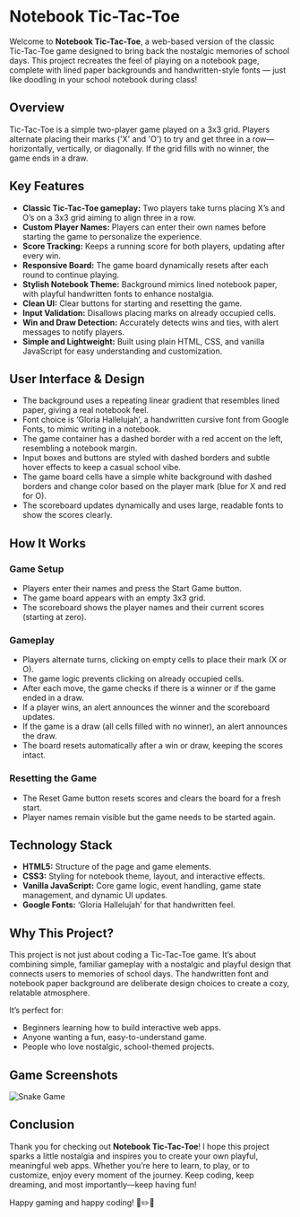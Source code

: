 # Notebook Tic-Tac-Toe

Welcome to **Notebook Tic-Tac-Toe**, a web-based version of the classic Tic-Tac-Toe game designed to bring back the nostalgic memories of school days. This project recreates the feel of playing on a notebook page, complete with lined paper backgrounds and handwritten-style fonts — just like doodling in your school notebook during class!

## Overview

Tic-Tac-Toe is a simple two-player game played on a 3x3 grid. Players alternate placing their marks ('X' and 'O') to try and get three in a row—horizontally, vertically, or diagonally. If the grid fills with no winner, the game ends in a draw.

## Key Features

- **Classic Tic-Tac-Toe gameplay:** Two players take turns placing X’s and O’s on a 3x3 grid aiming to align three in a row.  
- **Custom Player Names:** Players can enter their own names before starting the game to personalize the experience.  
- **Score Tracking:** Keeps a running score for both players, updating after every win.  
- **Responsive Board:** The game board dynamically resets after each round to continue playing.  
- **Stylish Notebook Theme:** Background mimics lined notebook paper, with playful handwritten fonts to enhance nostalgia.  
- **Clean UI:** Clear buttons for starting and resetting the game.  
- **Input Validation:** Disallows placing marks on already occupied cells.  
- **Win and Draw Detection:** Accurately detects wins and ties, with alert messages to notify players.  
- **Simple and Lightweight:** Built using plain HTML, CSS, and vanilla JavaScript for easy understanding and customization.

## User Interface & Design

- The background uses a repeating linear gradient that resembles lined paper, giving a real notebook feel.  
- Font choice is ‘Gloria Hallelujah’, a handwritten cursive font from Google Fonts, to mimic writing in a notebook.  
- The game container has a dashed border with a red accent on the left, resembling a notebook margin.  
- Input boxes and buttons are styled with dashed borders and subtle hover effects to keep a casual school vibe.  
- The game board cells have a simple white background with dashed borders and change color based on the player mark (blue for X and red for O).  
- The scoreboard updates dynamically and uses large, readable fonts to show the scores clearly.

## How It Works

### Game Setup

- Players enter their names and press the Start Game button.  
- The game board appears with an empty 3x3 grid.  
- The scoreboard shows the player names and their current scores (starting at zero).

### Gameplay

- Players alternate turns, clicking on empty cells to place their mark (X or O).  
- The game logic prevents clicking on already occupied cells.  
- After each move, the game checks if there is a winner or if the game ended in a draw.  
- If a player wins, an alert announces the winner and the scoreboard updates.  
- If the game is a draw (all cells filled with no winner), an alert announces the draw.  
- The board resets automatically after a win or draw, keeping the scores intact.

### Resetting the Game

- The Reset Game button resets scores and clears the board for a fresh start.  
- Player names remain visible but the game needs to be started again.

## Technology Stack

- **HTML5:** Structure of the page and game elements.  
- **CSS3:** Styling for notebook theme, layout, and interactive effects.  
- **Vanilla JavaScript:** Core game logic, event handling, game state management, and dynamic UI updates.  
- **Google Fonts:** ‘Gloria Hallelujah’ for that handwritten feel.

## Why This Project?

This project is not just about coding a Tic-Tac-Toe game. It’s about combining simple, familiar gameplay with a nostalgic and playful design that connects users to memories of school days. The handwritten font and notebook paper background are deliberate design choices to create a cozy, relatable atmosphere.

It’s perfect for:

- Beginners learning how to build interactive web apps.  
- Anyone wanting a fun, easy-to-understand game.  
- People who love nostalgic, school-themed projects.

## Game Screenshots
![Snake Game](picture/home)


## Conclusion

Thank you for checking out **Notebook Tic-Tac-Toe**! I hope this project sparks a little nostalgia and inspires you to create your own playful, meaningful web apps. Whether you’re here to learn, to play, or to customize, enjoy every moment of the journey. Keep coding, keep dreaming, and most importantly—keep having fun!

Happy gaming and happy coding! 🎉✏️📓


